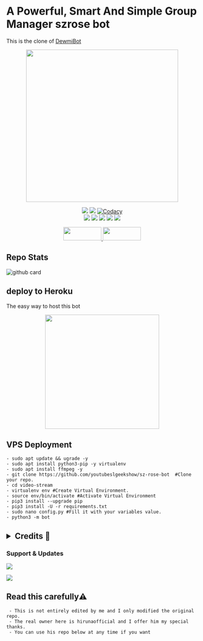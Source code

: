 <h1> A Powerful, Smart And Simple Group Manager szrose bot </h1>

This is the clone of [DewmiBot](https://github.com/hirunaofficial/Telegram-Group-Management-Bot-DewmiBot) 

<p align="center"><a href="https://t.me/szrosebot"><img src="https://telegra.ph/file/962fd9b77226c7c21553c.png" width="400"></a></p>
<p align="center">
    <a href="https://www.python.org/" alt="made-with-tethon"> <img src="https://img.shields.io/badge/Made%20with-telethon-black.svg?style=flat-square&logo=python&logoColor=blue&color=red" /></a>    
    <a href="https://github.com/youtubeslgeekshow/sz-rose-bot/graphs/commit-activity" alt="Maintenance"> <img src="https://img.shields.io/badge/Maintained%3F-yes-pink.svg?style=flat-square" /></a>    
    <a href="https://app.codacy.com/gh/youtubeslgeekshow/sz-rose-bot/dashboard"> <img src="https://img.shields.io/codacy/grade/a723cb464d5a4d25be3152b5d71de82d?color=pink&logo=codacy&style=flat-square" alt="Codacy" /></a><br>
    <a href="https://github.com/youtubeslgeekshow/sz-rose-bot"> <img src="https://img.shields.io/github/repo-size/youtubeslgeekshow/sz-rose-bot?color=pink&logo=github&logoColor=blue&style=flat-square" /></a>    
    <a href="https://github.com/youtubeslgeekshow/sz-rose-bot/commits/main"> <img src="https://img.shields.io/github/last-commit/youtubeslgeekshow/sz-rose-bot?color=pink&logo=github&logoColor=blue&style=flat-square" /></a>    
    <a href="https://github.com/youtubeslgeekshow/sz-rose-bot/issues"> <img src="https://img.shields.io/github/issues/youtubeslgeekshow/sz-rose-bot?color=pink&logo=github&logoColor=blue&style=flat-square" /></a>   
    <a href="https://github.com/youtubeslgeekshow/sz-rose-bot/network/members"> <img src="https://img.shields.io/github/forks/youtubeslgeekshow/sz-rose-bot?color=pink&logo=github&logoColor=blue&style=flat-square" /></a>     
    <a href="https://github.com/youtubeslgeekshow/sz-rose-bot/network/members"> <img src="https://img.shields.io/github/stars/youtubeslgeekshow/sz-rose-bot?color=pink&logo=github&logoColor=blue&style=flat-square" /></a>  
</p>


<p align="center">
  <a href="https://github.com/youtubeslgeekshow/sz-rose-bot/fork">
    <img src="https://img.shields.io/github/forks/youtubeslgeekshow/sz-rose-bot?color=dark&label=FORK&logo=github&style=plastic"width="100" height="35"> 
  </a>
  <a href="https://github.com/youtubeslgeekshow/sz-rose-bot/stars">
    <img src="https://img.shields.io/github/stars/youtubeslgeekshow/sz-rose-bot?color=dark&label=STARS&logo=github&style=plastic"width="100" height="35">
  </a>
</p>  


## Repo Stats
![github card](https://github-readme-stats.vercel.app/api/pin/?username=youtubeslgeekshow&repo=sz-rose-bot&theme=dark)



##  deploy to Heroku 
The easy way to host this bot


<p align="center"><a href="https://heroku.com/deploy?template=https://github.com/youtubeslgeekshow/sz-rose-bot"><img src="https://img.shields.io/badge/HEROKU-DEPLOY-blue?style=plastic&logo=heroku&logoColor=yellow"width="300"heigh="100" /></a></p>

  
## VPS Deployment
```
- sudo apt update && ugrade -y
- sudo apt install python3-pip -y virtualenv
- sudo apt install ffmpeg -y
- git clone https://github.com/youtubeslgeekshow/sz-rose-bot  #Clone your repo.
- cd video-stream
- virtualenv env #Create Virtual Environment.
- source env/bin/activate #Activate Virtual Environment
- pip3 install --upgrade pip
- pip3 install -U -r requirements.txt
- sudo nano config.py #Fill it with your variables value.
- python3 -m bot
```

 <h2> <details>
  <summary><b>Credits 💖</b></summary>


- [Damantha126](https://github.com/Damantha126) 
- [Sadew451](https://github.com/Sadew451) 
- [Dan](https://github.com/delivrance) 
- [Uvindu-bro](https://github.com/UvinduBro) 
- [daisyx-old](https://github.com/TeamDaisyX/Daisy-OLD)
- [innexia](https://github.com/DarkCybers/innexia/tree/Sammy/innexiaBot)

</details> </h2>

### Support & Updates 
<a href="https://t.me/slbotzone"><img src="https://img.shields.io/badge/Join-Group%20Support-blue.svg?style=for-the-badge&logo=Telegram">

</a> <a href="https://t.me/SL_bot_zone"><img src="https://img.shields.io/badge/Join-Updates%20Channel-blue.svg?style=for-the-badge&logo=Telegram"></a>

## Read this carefully⚠️
``` 
 - This is not entirely edited by me and I only modified the original repo.
 - The real owner here is hirunaofficial and I offer him my special thanks.
 - You can use his repo below at any time if you want
```
